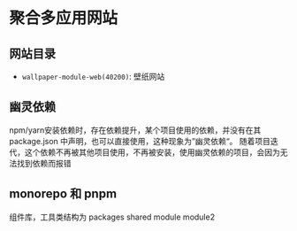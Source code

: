 # 聚合多应用网站

## 网站目录
- `wallpaper-module-web(40200)`: 壁纸网站

## 幽灵依赖
npm/yarn安装依赖时，存在依赖提升，某个项目使用的依赖，并没有在其 package.json 中声明，也可以直接使用，这种现象为”幽灵依赖“。
随着项目迭代，这个依赖不再被其他项目使用，不再被安装，使用幽灵依赖的项目，会因为无法找到依赖而报错

## monorepo 和 pnpm
组件库，工具类结构为
packages
    shared
    module
    module2
